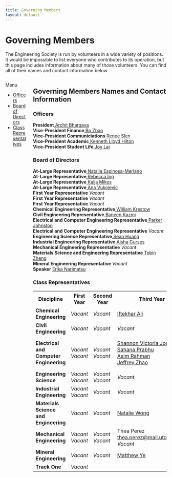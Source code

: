 ```yaml
---
title: Governing Members
layout: default
---
```


# Governing Members

The Engineering Society is run by volunteers in a wide variety of positions. It would be impossible to list everyone who contributes to its operation, but this page includes information about many of those volunteers. You can find all of their names and contact information below

<div class="columns is-multiline">
    <div class="column is-2 is-hidden-touch">
        <aside class="menu">
            <p class="menu-label"> Menu </p>
            <ul class="menu-list">
                <li> <a href="#officers"> Officers</a> </li>
                <li> <a href="#bod"> Board of Directors</a> </li>
                <li> <a href="#reps"> Class Representatives</a> </li>
            </ul>
        </aside>
    </div>
    <div class="column">
        <div class="content">
            <h2> Governing Members Names and Contact Information</h2>
            <h3 id="officers"> Officers</h3>
            <div class="box">
                <article class="media">
                    <div class="media-content">
                        <div class="content">
                            <p> <strong class="has-text-success"> President</strong><a href="mailto:president@skule.ca"> Archit Bhargava</a> <br> <strong class="has-text-success"> Vice-President Finance</strong><a href="mailto:vpfinance@skule.ca"> Bo Zhao</a> <br> <strong class="has-text-success"> Vice-President Communiciations</strong><a href="mailto:vpcomm@skule.ca"> Renee Slen</a> <br> <strong class="has-text-success"> Vice-President Academic</strong><a href="mailto:vpacademic@skule.ca"> Kenneth Lloyd Hilton</a> <br> <strong class="has-text-success"> Vice-President Student Life</strong><a href="mailto:vpstudentlife@skule.ca"> Joy Lai</a> <br> </p>
                        </div>
                    </div>
                </article>
            </div>
            <h3 id="bod"> Board of Directors</h3>
            <div class="box">
                <article class="media">
                    <div class="media-content">
                        <div class="content">
                            <p> <strong class="has-text-success"> At-Large Representative</strong><a href="mailto:nat.espinosamerlano@mail.utoronto.ca"> Natalia Espinosa-Merlano</a> <br> <strong class="has-text-success"> At-Large Representative</strong><a href="mailto:rebecca.ing@mail.utoronto.ca"> Rebecca Ing</a> <br> <strong class="has-text-success"> At-Large Representative</strong><a href="mailto:k.mikes@mail.utoronto"> Kaija Mikes</a> <br> <strong class="has-text-success"> At-Large Representative</strong><a href="mailto:ana.vukojevic@mail.utoronto.ca"> Ana Vukojevic</a> <br> <strong class="has-text-primary"> First Year Representative</strong> <i> Vacant </i> <br> <strong class="has-text-primary"> First Year Representative</strong> <i> Vacant </i> <br> <strong class="has-text-primary"> First Year Representative</strong> <i> Vacant </i> <br> <strong class="has-text-warning"> Chemical Engineering Representative</strong><a href="mailto:liam.krestow@mail.utoronto.ca"> William Krestow</a> <br> <strong class="has-text-warning"> Civil Engineering Representative</strong><a href="mailto:Baneen.kazmi@mail.utoronto.ca"> Baneen Kazmi</a> <br> <strong class="has-text-warning"> Electrical and Computer Engineering Representative</strong><a href="mailto:parker.johnston@mail.utoronto.ca"> Parker Johnston</a> <br> <strong class="has-text-warning"> Electrical and Computer Engineering Representative</strong> <i> Vacant</i> <br> <strong class="has-text-warning"> Engineering Science Representative</strong><a href="mailto:sean.huang@mail.utoronto.ca"> Sean Huang</a> <br> <strong class="has-text-warning"> Industrial Engineering Representative</strong><a href="mailto:aisha.gurses@mail.utoronto.ca"> Aisha Gurses</a> <br> <strong class="has-text-warning"> Mechanical Engineering Representative</strong> <i> Vacant</i> <br> <strong class="has-text-warning"> Materials Science and Engineering Representative</strong><a href="mailto:tobin.zheng@mail.utoronto.ca"> Tobin Zheng</a> <br> <strong class="has-text-warning"> Mineral Engineering Representative</strong> <i> Vacant</i> <br> <strong class="has-text-danger"> Speaker</strong> <a href="mailto:speaker@skule.ca"> Erika Narimatsu </a> <br> </p>
                        </div>
                    </div>
                </article>
            </div>
            <h3 id="reps"> Class Representatives</h3>
            <div class="box">
                <article class="media">
                    <div class="media-content">
                        <div class="content">
                            <table border="0" width="100%" cellspacing="0" cellpadding="0">
                                <colgroup span="6" width="15%"> </colgroup>
                                <tbody>
                                    <tr>
                                        <th align="center"> Discipline</th>
                                        <th align="center"> First Year</th>
                                        <th align="center"> Second Year</th>
                                        <th align="center"> Third Year</th>
                                        <th align="center"> PEY</th>
                                        <th align="center"> Fourth Year</th>
                                    </tr>
                                    <tr>
                                        <td> <strong> Chemical Engineering</strong> </td>
                                        <td> <i> Vacant</i> </td>
                                        <td> <i> Vacant</i> </td>
                                        <td><a href="mailto:iftekhar.ali@mail.utoronto.ca"> Iftekhar Ali</a> </td>
                                        <td> N/A</td>
                                        <td> <i> Vacant</i> </td>
                                    </tr>
                                    <tr>
                                        <td> <strong> Civil Engineering</strong> </td>
                                        <td> <i> Vacant</i> </td>
                                        <td> <i> Vacant</i> </td>
                                        <td> <i> Vacant</i> </td>
                                        <td> <i> Vacant</i> </td>
                                        <td> <i> Vacant</i> </td>
                                    </tr>
                                    <tr>
                                        <td> <strong> Electrical and Computer Engineering</strong> </td>
                                        <td> <i> Vacant</i> <br> <i> Vacant</i> </td>
                                        <td> <i> Vacant</i> <br> <i> Vacant</i> </td>
                                        <td><a href="mailto:shan.jones@mail.utoronto.ca"> Shannon Victoria Jones</a> <br><a href="mailto:sahana.prabhu@mail.utoronto.ca"> Sahana Prabhu</a> <br><a href="mailto:asim.rahman@mail.utoronto.ca"> Asim Rahman</a> <br><a href="mailto:jeffrey.zhao@mail.utoronto.ca"> Jeffrey Zhao</a> </td>
                                        <td><a href="mailto:sam.chowdhury@mail.utoronto.ca"> Sam Chowdhury</a> <br><a href="mailto:Medina.qaderi@mail.utoronto.ca"> Medina Qaderi</a> </td>
                                        <td><a href="mailto:albert.huang@mail.utoronto.ca"> Albert Huang</a> <br> <i> Vacant</i> <br> <i> Vacant</i> <br> <i> Vacant</i> </td>
                                    </tr>
                                    <tr>
                                        <td> <strong> Engineering Science</strong> </td>
                                        <td> <i> Vacant</i> <br> <i> Vacant</i> </td>
                                        <td> <i> Vacant</i> <br> <i> Vacant</i> </td>
                                        <td> <i> Vacant</i> </td>
                                        <td> N/A</td>
                                        <td> <i> Vacant</i> </td>
                                    </tr>
                                    <tr>
                                        <td> <strong> Industrial Engineering</strong> </td>
                                        <td> <i> Vacant</i> <br> <i> Vacant</i> </td>
                                        <td> <i> Vacant</i> </td>
                                        <td> <i> Vacant</i> </td>
                                        <td> <i> Vacant</i> </td>
                                        <td> <i> Vacant</i> </td>
                                    </tr>
                                    <tr>
                                        <td> <strong> Materials Science and Engineering</strong> </td>
                                        <td> <i> Vacant</i> </td>
                                        <td> <i> Vacant</i> </td>
                                        <td><a href="mailto:nataliewns.wong@mail.utoronto.ca"> Natalie Wong</a> </td>
                                        <td> N/A</td>
                                        <td> <i> Vacant</i> </td>
                                    </tr>
                                    <tr>
                                        <td> <strong> Mechanical Engineering</strong> </td>
                                        <td> <i> Vacant</i> <br> <i> Vacant</i> </td>
                                        <td> <i> Vacant</i> <br> <i> Vacant</i> </td>
                                        <td> Thea Perez <a href="mailto:thea.perez@mail.utoronto.ca "> thea.perez@mail.utoronto.ca </a> <br> <i> Vacant</i> </td>
                                        <td> <i> Vacant</i> </td>
                                        <td> <i> Vacant</i> </td>
                                    </tr>
                                    <tr>
                                        <td> <strong> Mineral Engineering</strong> </td>
                                        <td> <i> Vacant</i> </td>
                                        <td> <i> Vacant</i> </td>
                                        <td><a href="mailto:matthew.ye@mail.utoronto.ca"> Matthew Ye</a> </td>
                                        <td> N/A</td>
                                        <td><a href="mailto:evan.beri@utoronto.ca"> Evan Beri</a> </td>
                                    </tr>
                                    <tr>
                                        <td> <strong> Track One</strong> </td>
                                        <td> <i> Vacant</i> </td>
                                    </tr>
                                </tbody>
                            </table>
                        </div>
                    </div>
                </article>
            </div>
        </div>
    </div>
</div>